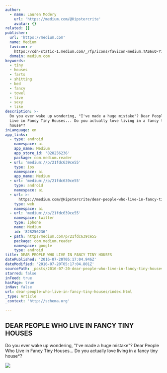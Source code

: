 ```yaml
---
author:
  - name: Lauren Modery
    url: 'https://medium.com/@Hipstercrite'
    avatar: {}
related: []
publisher:
  url: 'https://medium.com'
  name: Medium
  favicon: >-
    https://cdn-static-1.medium.com/_/fp/icons/favicon-medium.TAS6uQ-Y7kcKgi0xjcYHXw.ico
  domain: medium.com
keywords:
  - tiny
  - houses
  - farts
  - shitting
  - bed
  - fancy
  - towel
  - live
  - sexy
  - like
description: >-
  Do you ever wake up wondering, "I've made a huge mistake"? Dear People Who
  Live in Fancy Tiny Houses... Do you actually love living in a fancy tiny
  house*?
inLanguage: en
app_links:
  - type: android
    namespace: ai
    app_name: Medium
    app_store_id: '828256236'
    package: com.medium.reader
  - url: 'medium://p/21fdc639ce55'
    type: ios
    namespace: ai
    app_name: Medium
  - url: 'medium://p/21fdc639ce55'
    type: android
    namespace: ai
  - url: >-
      https://medium.com/@Hipstercrite/dear-people-who-live-in-fancy-tiny-houses-21fdc639ce55
    type: web
    namespace: ai
  - url: 'medium://p/21fdc639ce55'
    namespace: twitter
    type: iphone
    name: Medium
    id: '828256236'
  - path: https/medium.com/p/21fdc639ce55
    package: com.medium.reader
    namespace: google
    type: android
title: DEAR PEOPLE WHO LIVE IN FANCY TINY HOUSES
datePublished: '2016-07-20T05:17:04.946Z'
dateModified: '2016-07-20T05:17:04.801Z'
sourcePath: _posts/2016-07-20-dear-people-who-live-in-fancy-tiny-houses.md
starred: false
inFeed: true
hasPage: true
inNav: false
url: dear-people-who-live-in-fancy-tiny-houses/index.html
_type: Article
_context: 'http://schema.org'

---
```

<article style=""><h1>DEAR PEOPLE WHO LIVE IN FANCY TINY HOUSES</h1><p>Do you ever wake up wondering, "I've made a huge mistake"? Dear People Who Live in Fancy Tiny Houses... Do you actually love living in a fancy tiny house*?</p><img src="https://cdn-images-1.medium.com/max/1200/0*Yv7Y1UDnRNZ9psR6.jpeg" /></article>